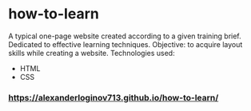 # how-to-learn
A typical one-page website created according to a given training brief. 
Dedicated to effective learning techniques.
Objective: to acquire layout skills while creating a website.
Technologies used: 
* HTML 
* CSS
### https://alexanderloginov713.github.io/how-to-learn/
